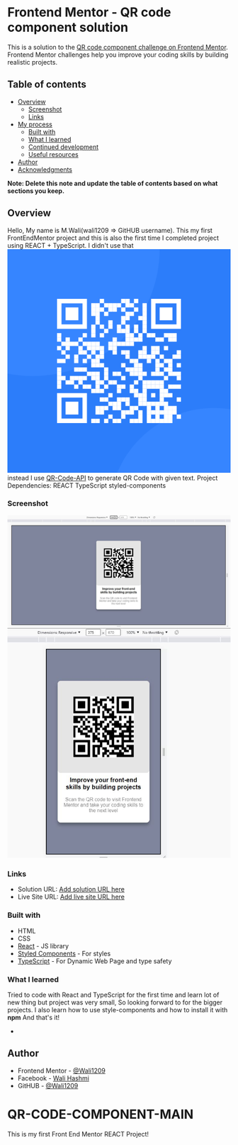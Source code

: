 # Frontend Mentor - QR code component solution

This is a solution to the [QR code component challenge on Frontend Mentor](https://www.frontendmentor.io/challenges/qr-code-component-iux_sIO_H). Frontend Mentor challenges help you improve your coding skills by building realistic projects.

## Table of contents

- [Overview](#overview)
  - [Screenshot](#screenshot)
  - [Links](#links)
- [My process](#my-process)
  - [Built with](#built-with)
  - [What I learned](#what-i-learned)
  - [Continued development](#continued-development)
  - [Useful resources](#useful-resources)
- [Author](#author)
- [Acknowledgments](#acknowledgments)

**Note: Delete this note and update the table of contents based on what sections you keep.**

## Overview

Hello, My name is M.Wali(wali1209 => GitHUB username).
This my first FrontEndMentor project and this is also the first time I completed project using REACT + TypeScript.
I didn't use that ![image](./images/image-qr-code.png) instead I use [QR-Code-API](https://goqr.me/api/) to generate QR Code with given text.
Project Dependencies:
REACT
TypeScript
styled-components

### Screenshot

![Desktop](./design/1440px-desktop.JPG)
![Mobile](./design/375px-mobile.JPG)

### Links

- Solution URL: [Add solution URL here](https://your-solution-url.com)
- Live Site URL: [Add live site URL here](https://your-live-site-url.com)

### Built with

- HTML
- CSS
- [React](https://reactjs.org/) - JS library
- [Styled Components](https://styled-components.com/) - For styles
- [TypeScript](www.typescriptlang.org) - For Dynamic Web Page and type safety

### What I learned

Tried to code with React and TypeScript for the first time and learn lot of new thing but project was very small, So looking forward to for the bigger projects.
I also learn how to use style-components and how to install it with **npm**
And that's it!

-

## Author

- Frontend Mentor - [@Wali1209](https://www.frontendmentor.io/profile/Wali1209)
- Facebook - [Wali Hashmi](https://www.facebook.com/mdwali.hashmi.1/)
- GitHUB - [@Wali1209](https://github.com/Wali1209)

# QR-CODE-COMPONENT-MAIN

This is my first Front End Mentor REACT Project!
